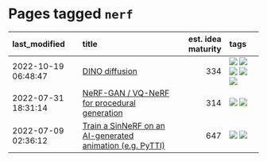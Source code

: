 # Pages tagged `nerf`

|last_modified|title|est. idea maturity|tags
|:---|:---|---:|:---|
|2022-10-19 06:48:47|[DINO diffusion](../DINO-diffusion.md)|334|[![](https://img.shields.io/badge/tag-completed-48fb29)](../tags/completed.md) [![](https://img.shields.io/badge/tag-experimental-869bd0)](../tags/experimental.md) [![](https://img.shields.io/badge/tag-nerf-b7fb0)](../tags/nerf.md) [![](https://img.shields.io/badge/tag-tooling-35b163)](../tags/tooling.md) [![](https://img.shields.io/badge/tag-wip-53417a)](../tags/wip.md)|
|2022-07-31 18:31:14|[NeRF-GAN / VQ-NeRF for procedural generation](../nerf-gan.md)|314|[![](https://img.shields.io/badge/tag-animation-9c3a4a)](../tags/animation.md) [![](https://img.shields.io/badge/tag-nerf-b7fb0)](../tags/nerf.md)|
|2022-07-09 02:36:12|[Train a SinNeRF on an AI-generated animation (e.g. PyTTI)](../train_a_SinNeRF_on_a_pytti_animation.md)|647|[![](https://img.shields.io/badge/tag-animation-9c3a4a)](../tags/animation.md) [![](https://img.shields.io/badge/tag-nerf-b7fb0)](../tags/nerf.md)|